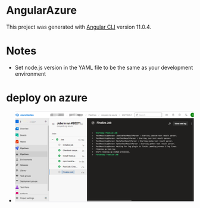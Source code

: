 # AngularAzure

This project was generated with [Angular CLI](https://github.com/angular/angular-cli) version 11.0.4.

# Notes
- Set node.js version in the YAML file to be the same as your development environment

# deploy on azure

- ![azure](src/assets/azure1.png)
